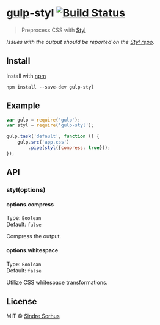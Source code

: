 # [gulp](https://github.com/wearefractal/gulp)-styl [![Build Status](https://secure.travis-ci.org/sindresorhus/gulp-styl.png?branch=master)](http://travis-ci.org/sindresorhus/gulp-styl)

> Preprocess CSS with [Styl](https://github.com/visionmedia/styl)

*Issues with the output should be reported on the [Styl repo](https://github.com/visionmedia/styl/issues).*


## Install

Install with [npm](https://npmjs.org/package/gulp-styl)

```
npm install --save-dev gulp-styl
```


## Example

```js
var gulp = require('gulp');
var styl = require('gulp-styl');

gulp.task('default', function () {
	gulp.src('app.css')
		.pipe(styl({compress: true}));
});
```


## API

### styl(options)

#### options.compress

Type: `Boolean`  
Default: `false`

Compress the output.

#### options.whitespace

Type: `Boolean`  
Default: `false`

Utilize CSS whitespace transformations.


## License

MIT © [Sindre Sorhus](http://sindresorhus.com)

